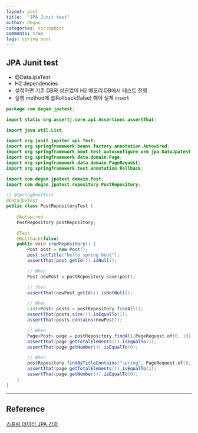 ```yaml
---
layout: post
title:  "JPA Junit test"
author: Degan
categories: springboot 
comments: true
tags: spring boot
---
```


## JPA Junit test

- @DataJpaTest 
- H2 dependencies
- 설정하면 기존 DB와 상관없이 H2 메모리 DB에서 테스트 진행
- 실행 method에 @Rollback(false) 해야 실제 insert

```java
package com.degan.jpatest;

import static org.assertj.core.api.Assertions.assertThat;

import java.util.List;

import org.junit.jupiter.api.Test;
import org.springframework.beans.factory.annotation.Autowired;
import org.springframework.boot.test.autoconfigure.orm.jpa.DataJpaTest;
import org.springframework.data.domain.Page;
import org.springframework.data.domain.PageRequest;
import org.springframework.test.annotation.Rollback;

import com.degan.jpatest.domain.Post;
import com.degan.jpatest.repository.PostRepository;

// @SpringBootTest
@DataJpaTest
public class PostRepositoryTest {
    
    @Autowired
    PostRepository postRepository;

    @Test
    @Rollback(false)
    public void crudRepository() {
        Post post = new Post();
        post.setTitle("hello spring boot");
        assertThat(post.getId()).isNull();

        // When
        Post newPost = postRepository.save(post);

        // Then
        assertThat(newPost.getId()).isNotNull();

        // When
        List<Post> posts = postRepository.findAll();
        assertThat(posts.size()).isEqualTo(1);
        assertThat(posts.contains(newPost));

        // When
        Page<Post> page = postRepository.findAll(PageRequest.of(0, 10));
        assertThat(page.getTotalElements()).isEqualTo(1);
        assertThat(page.getNumber()).isEqualTo(0);

        // When
        postRepository.findByTitleContains("spring", PageRequest.of(0,10));
        assertThat(page.getTotalElements()).isEqualTo(1);
        assertThat(page.getNumber()).isEqualTo(0);
    }
}

```

---
## Reference

[스프링 데이터 JPA 강의](https://www.inflearn.com/course/%EC%8A%A4%ED%94%84%EB%A7%81-%EB%8D%B0%EC%9D%B4%ED%84%B0-jpa/dashboard)
